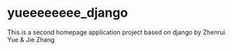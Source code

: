 # yueeeeeeee_django

This is a second homepage application project based on django by Zhenrui Yue & Jie Zhang
